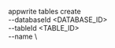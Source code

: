 appwrite tables create \
        --databaseId <DATABASE_ID> \
        --tableId <TABLE_ID> \
        --name <NAME> \



